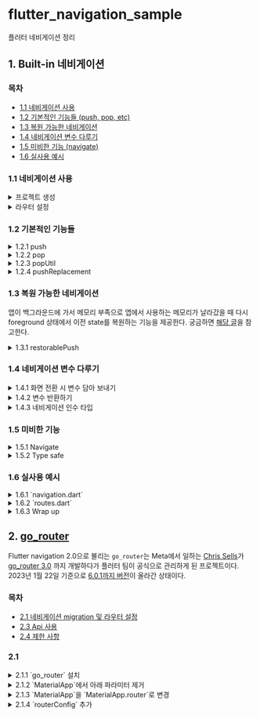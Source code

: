 # flutter_navigation_sample

플러터 네비게이션 정리

## 1. Built-in 네비게이션

### 목차

- [1.1 네비게이션 사용](https://github.com/hyochan/flutter_navigation_sample#11-%EB%84%A4%EB%B9%84%EA%B2%8C%EC%9D%B4%EC%85%98-%EC%82%AC%EC%9A%A9)
- [1.2 기본적인 기능들 (push, pop, etc)](https://github.com/hyochan/flutter_navigation_sample#12-%EA%B8%B0%EB%B3%B8%EC%A0%81%EC%9D%B8-%EA%B8%B0%EB%8A%A5%EB%93%A4)
- [1.3 복원 가능한 네비게이션](https://github.com/hyochan/flutter_navigation_sample#13-%EB%B3%B5%EC%9B%90-%EA%B0%80%EB%8A%A5%ED%95%9C-%EB%84%A4%EB%B9%84%EA%B2%8C%EC%9D%B4%EC%85%98)
- [1.4 네비게이션 변수 다루기](https://github.com/hyochan/flutter_navigation_sample#14-%EB%84%A4%EB%B9%84%EA%B2%8C%EC%9D%B4%EC%85%98-%EB%B3%80%EC%88%98-%EB%8B%A4%EB%A3%A8%EA%B8%B0)
- [1.5 미비한 기능 (navigate)](https://github.com/hyochan/flutter_navigation_sample#15-%EB%AF%B8%EB%B9%84%ED%95%9C-%EA%B8%B0%EB%8A%A5)
- [1.6 실사용 예시](https://github.com/hyochan/flutter_navigation_sample#16-%EC%8B%A4%EC%82%AC%EC%9A%A9-%EC%98%88%EC%8B%9C)

### 1.1 네비게이션 사용

<details>
<summary>프로젝트 생성</summary>

  ```sh
  flutter create flutter_navigation_sample
  ```
</details>

<details>
<summary>라우터 설정</summary>

  ```dart
  return MaterialApp(
    initialRoute: 'home',
    routes: {
      'settings': (context) => const Settings(title: '설정'),
      'home': (context) => const Home(title: '홈'),
    },
  );
  ```
</details>


### 1.2 기본적인 기능들

<details>
<summary>1.2.1 push</summary>

  화면 이동시 사용한다. 스택으로 화면을 쌓는다.

  ```dart
  Navigator.of(context).push(
    MaterialPageRoute우
      builder: (context) => const Settings(title: '설정'),
    ),
  );
  ```

  <details>
  <summary><span style="color: #47498A">Named route</span></summary>

  ```dart
  Navigator.of(context).pushNamed('settings', arguments: null);
  ```
  > Named route에서는 arguments를 보내기 위해서 특별히 `arguments` 파라미터를 제공한다.
  </details>
</details>

<details>
<summary>1.2.2 pop</summary>

  뒤로가기. 현재 화면을 날린다.

  ```dart
  Navigator.of(context).pop();
  ```
</details>

<details>
<summary>1.2.3 popUtil</summary>

  [React Navigation의 reset](https://reactnavigation.org/docs/navigation-prop/#reset)과 유사하다.

  ```dart
  Navigator.popUntil(
    context,
    (route) {
      return route.settings.name == '/$routeName';
    },
  );
  ```

  ```dart
  Navigator.of(context).popUntil((route) => route.isFirst);
  ```
</details>

<details>
<summary>1.2.4 pushReplacement</summary>

  화면 이동시 사용한다. 현재 화면을 비우고 넘어간다. [React navigation의 replace](https://reactnavigation.org/docs/stack-actions/#replace)와 유사하다.

  ```dart
  Navigator.pushReplacement<T, TO>(
    context,
    MaterialPageRoute(
      builder: (context) => screen,
    ),
  );
  ```

  <details>
  <summary><span style="color: #47498A">Named route</span></summary>

  ```dart
  Navigator.of(context).pushReplacementNamed('/$routeName', arguments: arguments);
  ```
  </details>
</details>


### 1.3 복원 가능한 네비게이션
앱이 백그라운드에 가서 메모리 부족으로 앱에서 사용하는 메모리가 날라갔을 때 다시 foreground 상태에서 이전 state를 복원하는 기능을 제공한다. 궁금하면 [해당 글](https://itnext.io/state-restoration-in-flutter-b6030b95a4d4)을 참고한다.

<details>
<summary>1.3.1 restorablePush</summary>

  화면 이동시 사용한다. 스택으로 화면을 쌓는다.

  ```dart
  Navigator.of(context).restorablePush(
    (context, arguments) => MaterialPageRoute(
      builder: (context) => const Settings(title: '설정'),
    ),
  );
  ```

  <details>
  <summary><span style="color: #47498A">Named route</span></summary>

  ```dart
  Navigator.of(context).restorablePushNamed(
    '/settings',
    arguments: null,
  );
  ```
  </details>

  > `restorablePush`외에도 `restorablePushAndRemoveUntil`, `restorablePushNamed`, `restorablePushReplacement`, `restorablePushNamed` 등 기본 기능에 있는 모든 것들이 지원된다. **Restorable**을 사용시 주의해야할 부분은 argument들이 `primitive` 타입이어야 한다. 이는 **[React Navigation에서 권장하는 parameter]** 들과 동일하다.
</details>

### 1.4 네비게이션 변수 다루기

<details>
<summary>1.4.1 화면 전환 시 변수 담아 보내기</summary>

  화면 이동시 대상 화면에 필요한 arguments를 담으면 된다. 아래 예시 같은 경우 `title`을 전달한다.

  ```dart
  Navigator.of(context).push(
    MaterialPageRoute(
      builder: (context) => const Settings(title: '설정'),
    ),
  );
  ```
  
  Named route의 경우 추가적으로 `arguments` 파라미터가 제공되며 이를 사용하면 된다.
  아래와 같은 경우 `SettingsArguments`를 따로 지정한다.

  ```dart
  Navigator.of(context).pushNamed(
    'settings',
    arguments: SettingsArguments(title: '설정'),
  );
  ```
</details>

<details>
<summary>1.4.2 변수 반환하기</summary>

  <details>
  <summary><span style="color: #47498A">1.4.2.1 화면으로부터 반환</span></summary>

  Flutter 같은 경우 대상 화면으로부터 결과값을 받을 수 있음. 대상 화면으로 전환하면서 `await` 문을 써서 결과 반환을 기다린다. 대상 화면에서는 `pop`과 동시에 추가 arguments를 반환한다.

  ```dart
  /// 소스 화면
  var result = await Navigator.of(context).push(
    MaterialPageRoute(
      builder: (context) => const Settings(title: '설정'),
    ),
  );

  /// 대상 화면
  Navigation.of(context).pop(context, '결과값');
  ```
  </details>

  <details>
  <summary><span style="color: #47498A">1.4.2.1 콜백으로 결과 받아오기</span></summary>

  화면에서 리턴되는 값을 통해 값을 받아올 수도 있지만 콜백 함수로도 값을 받아올 수 있다.

  ```dart
  var result = await Navigator.of(context).push(
    MaterialPageRoute(
      builder: (context) => const Settings(
        title: '설정',
        callback: (result) => print('결과값: $result'),
      ),
    ),
  );
  ```

  위에서 유의할 부분은 해당 화면의 `state` 변경을 시도하는 경우 `mounted` 된 상태를 확인해야 한다. 플러터에서는 화면이 `dispose` 되는 상황에 대해 `state`를 변경하기 전에 이를 확인하는 예외를 처리하는 것이 좋다.

  ```dart
  var result = await Navigator.of(context).push(
    MaterialPageRoute(
      builder: (context) => const Settings(
        title: '설정',
        callback: (result) => mounted ? setState(() => value = result) : null,
      ),
    ),
  );
  ```
  </details>
</details>

<details>
<summary>1.4.3 네비게이션 인수 타입</summary>

  - 플러터의 경우 React Navigation에서 권장하는 것과 달리 primitive 타입만 인수로 보내주지 않는다.
  - 클래스나 함수도 같이 보내지지만 JS에서와는 다르게 주소값이 들어가기 때문에 대상 화면에서 변경된 클래스 변수들의 값이 부모 화면에서 변경이 된다.

    <img src="https://user-images.githubusercontent.com/27461460/213905632-2856b138-3a96-489c-9c0e-4b3dab79a6de.gif" width="200">

</details>

### 1.5 미비한 기능

<details>
<summary>1.5.1 Navigate</summary>

  [React Navigation의 navigate](https://reactnavigation.org/docs/navigation-prop/#navigate)와 같은 함수가 없음. 이럴 경우 아래와 같이 사용한다.

  ```dart
  Navigator.of(context).pushNamedAndRemoveUntil(
    '/$routeName',
    (route) =>
        route.isCurrent && route.settings.name == routeName ? false : true,
    arguments: arguments,
  );
  ```
</details>

<details>
<summary>1.5.2 Type safe</summary>

  `import` 문을 줄이기 위해서 named route를 선호하지만 이는 type safe 하지 않는다.

  - 아래와 같이 `enum`으로 화면명을 관리한다.
    ```dart
    enum AppRoute {
      home,
      settings
    }
    ```

  <details>
  <summary>1.5.2.1 With extensions</summary>

  `import` 문을 줄이기 위해서 named route를 선호하지만 이는 type safe 하지 않음.

  - 아래와 같이 `enum`으로 화면명을 관리한다.
    ```dart
    enum AppRoute {
      home,
      settings
    }
    ```

  - `Typescript`와는 다르게 `dartlang`에는 enum을 매핑해서 사용할 수가 없다. 하지만 Flutter web을 사용한다고 가정하였을 때 해당 route는 `/homeMore`, `/userDetails` 등 `camelCase`로 나타나게 되고 이러한 url 명칭은 개발자들에게 익숙하지 않다. 이런 문제를 `dart`에서는 `C#`에 있는 [extension methods](https://dart.dev/guides/language/extension-methods)를 사용하여 해결 할 수 있다.

    ```dart
    extension RouteName on AppRoute {
      String get name => describeEnum(this);

      /// Convert to `lower-snake-case` format.
      String get path {
        var exp = RegExp(r'(?<=[a-z])[A-Z]');
        var result =
            name.replaceAllMapped(exp, (m) => '-${m.group(0)}').toLowerCase();
        return result;
      }

      /// Convert to `lower-snake-case` format with `/`.
      String get fullPath {
        if (isRoot) return '/';

        var exp = RegExp(r'(?<=[a-z])[A-Z]');
        var result =
            name.replaceAllMapped(exp, (m) => '-${m.group(0)}').toLowerCase();
        return '/$result';
      }
    }
    ```
    
    위와 같이 extension을 달면 `AppRoute.homeDetails.path`는 `/home-details`로 치환된다.
  </details>
</details>


### 1.6 실사용 예시

<details>
  <summary>1.6.1 `navigation.dart`</summary>

  Flutter navigator를 호출하는 코드가 다소 길어서 `navigation.dart`에 자주쓰는 함수를 정의한다.

  ```dart
  import 'dart:async';
  import 'package:flutter/material.dart';

  typedef NavigationArguments<T> = T;

  class _Navigation {
    factory _Navigation() {
      return _singleton;
    }

    _Navigation._internal();
    static final _Navigation _singleton = _Navigation._internal();

    Future<dynamic> push(BuildContext context, String routeName,
        {bool reset = false, NavigationArguments? arguments}) {
      if (reset) {
        return Navigator.pushNamedAndRemoveUntil(
          context,
          '/$routeName',
          ModalRoute.withName('/$routeName'),
          arguments: arguments,
        );
      }

      return Navigator.of(context).pushNamed('/$routeName', arguments: arguments);
    }

    void pop<T extends dynamic>(
      BuildContext context, {
      T? params,
    }) {
      return Navigator.pop(context, params);
    }

    void popUtil(
      BuildContext context,
      String routeName,
    ) {
      return Navigator.popUntil(
        context,
        (route) {
          return route.settings.name == '/$routeName';
        },
      );
    }
  }

  var navigation = _Navigation();
  ```
</details>

<details>
<summary>1.6.2 `routes.dart`</summary>

  routes에 들어가는 내용을 별도 파일로 관리한다.
  ```dart
  import 'package:flutter/foundation.dart';
  import 'package:flutter/material.dart';
  import 'package:flutter_navigation_sample/exception.dart';

  import './home.dart' show Home;
  import './settings.dart' show Settings, SettingsArguments;

  enum AppRoute {
    home,
    settings,
  }

  extension RouteName on AppRoute {
    String get name => describeEnum(this);

    /// Convert to `lower-snake-case` format.
    String get path {
      var exp = RegExp(r'(?<=[a-z])[A-Z]');
      var result =
          name.replaceAllMapped(exp, (m) => '-${m.group(0)}').toLowerCase();
      return result;
    }

    /// Convert to `lower-snake-case` format with `/`.
    String get fullPath {
      var exp = RegExp(r'(?<=[a-z])[A-Z]');
      var result =
          name.replaceAllMapped(exp, (m) => '-${m.group(0)}').toLowerCase();
      return '/$result';
    }
  }

  final routes = {
    AppRoute.settings.fullPath: (context) => const Home(),
    // Note that routes with args are written in [onGenerateRoute] below.
  };

  MaterialPageRoute onGenerateRoute(RouteSettings settings) {
    // If you push the PassArguments route
    if (settings.name == AppRoute.settings.fullPath) {
      var args = settings.arguments as SettingsArguments;

      return MaterialPageRoute(builder: (context) {
        return Settings(
          title: args.title,
          person: args.person,
        );
      });
    }

    throw NotFoundException(cause: 'Route not found: ${settings.name}');
  }
  ```
</details>

<details>
  <summary>1.6.3 Wrap up</summary>

  아래와 같은 형태로 네비게이션을 이용한다.

  ```dart
  navigation.push(
    context,
    AppRoute.settings.path,
    arguments: SettingsArguments(
      title: '설정',
      person: person,
    ),
  );
  ```
</details>

## 2. [go_router](https://pub.dev/packages/go_router)

Flutter navigation 2.0으로 불리는 `go_router`는 Meta에서 일하는 [Chris Sells](https://github.com/csells)가 [go_router 3.0](https://github.com/csells/go_router) 까지 개발하다가 플러터 팀이 공식으로 관리하게 된 프로젝트이다. 2023년 1월 22일 기준으로 [6.0.1까지 버전](https://pub.dev/packages/go_router)이 올라간 상태이다.

### 목차

- [2.1 네비게이션 migration 및 라우터 설정]()
- [2.3 Api 사용]()
- [2.4 제한 사항]()

### 2.1

<details>
<summary>2.1.1 `go_router` 설치</summary>

```sh
flutter pub add go_router
```
</details>

<details>
<summary>2.1.2 `MaterialApp`에서 아래 파라미터 제거</summary>


~~home: const Home(title: 'Flutter Navigation'),~~

~~initialRoute: 'home',~~

~~routes: {}~~
</details>

<details>
<summary>2.1.3 `MaterialApp`을 `MaterialApp.router`로 변경</summary>


```dart
return MaterialApp.router(
  ...
```
</details>

<details>
<summary>2.1.4 `routerConfig` 추가</summary>
  Go router 설정은 `routerConfig` 파라미터를 통해 진행한다.
  `router_config.dart`를 다음과 같이 구성한다.

  <details>
  <summary>`router_config.dart`</summary>

  기존에 navigation 1.0에서 `type-safe`하게 라우터를 구성한 것과 같이 `enum`을 활용하고 `GoRoutesName` `extension`를 달아서 라우터를 구성한다.

  ```dart
  import 'package:flutter/foundation.dart';
  import 'package:flutter/material.dart';
  import 'package:flutter_navigation_sample/settings.dart';
  import 'package:go_router/go_router.dart';

  import '../home.dart';

  final _rootNavigatorKey = GlobalKey<NavigatorState>();

  enum GoRoutes {
    home,
    settings,
  }

  extension GoRoutesName on GoRoutes {
    String get name => describeEnum(this);

    /// Convert to `lower-snake-case` format.
    String get path {
      var exp = RegExp(r'(?<=[a-z])[A-Z]');
      var result =
          name.replaceAllMapped(exp, (m) => '-${m.group(0)}').toLowerCase();
      return result;
    }

    /// Convert to `lower-snake-case` format with `/`.
    String get fullPath {
      var exp = RegExp(r'(?<=[a-z])[A-Z]');
      var result =
          name.replaceAllMapped(exp, (m) => '-${m.group(0)}').toLowerCase();
      return '/$result';
    }
  }

  final routerConfig = GoRouter(
    navigatorKey: _rootNavigatorKey,
    initialLocation: GoRoutes.home.fullPath,
    errorBuilder: (context, state) {
      return Padding(
        padding: const EdgeInsets.all(16),
        child: Text('Error: ${state.error}'),
      );
    },
    routes: <RouteBase>[
      GoRoute(
        name: GoRoutes.home.name,
        path: GoRoutes.home.fullPath,
        builder: (context, state) {
          return const Home();
        },
      ),
      GoRoute(
        name: GoRoutes.settings.name,
        path: '${GoRoutes.settings.fullPath}/:title',
        builder: (context, state) {
          var args = state.extra as SettingsArguments;

          return Settings(
            title: state.params['title']!,
            person: args.person,
          );
        },
      ),
    ],
  );
  ```

  - 선언적으로 화면들 구성을 할 수 있는 것이 장점이며 이런 패턴은 [vue router](https://router.vuejs.org)와 유사하다.

  - 명시적으로 `path`에 선언되지 않은 파라미터를 가진 라우터들은 deep link에 제한이 있다.
  </details>
</details>